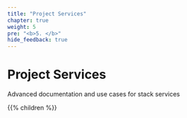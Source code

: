 ```yaml
---
title: "Project Services"
chapter: true
weight: 5
pre: "<b>5. </b>"
hide_feedback: true
---
```


# Project Services

Advanced documentation and use cases for stack services

{{% children %}}
